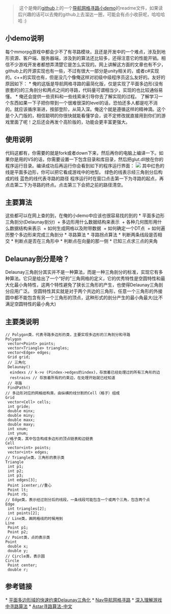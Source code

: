 > 这个是俺的[github](https://github.com/sunxvming)上的一个[导航网格寻路小demo](https://github.com/sunxvming/NavMesh)的readme文件，如果读后兴趣的话可以去俺的github上去溜达一圈，可能会有点小收获呢，哈哈哈哈 :)





## 小demo说明
每个mmorpg游戏中都会少不了有寻路模块，且还是开发中的一个难点，涉及到地形资源、客户端、服务器端，涉及到的算法还比较多，还得注意它的性能开销。相信不少游戏开发者都想弄清楚它是怎么实现的。网上讲解这方面的文章也有不少，github上的开源实现也有一些，不过有很大一部分是unity相关的，或者c#实现的。c++的实现也有，但是没几个像俺这样对初级中级程序员这么友好的。友好的原因如下：
* 俺的这版是导航网格寻路的最简化版，仅是实现了平面多边形(没有嵌套的)的三角剖分和两点之间的寻路，代码量可谓相当少，实现的也比较通俗易懂。
* 俺还会提供一些资料和一些线索来引导你去了解实现的过程。
了解学习一个东西如果一下子把你带到一个很难很深的level的话，恐怕还多人都是吃不消的。就应该循序渐进，按部登阶，从简入深。俺这个就是遵循这样的精神滴。这个是个入门版的，相信聪明的你很快就能看懂学会，说不定修改就直接用到你们的游戏里面了呢！之后还会再发个高阶版的，功能会更丰富更强大。

## 使用说明
代码这都有，你需要的就是fork或者down下来，然后再你的电脑上编译一下。如果你是用的VS的话，你需要设置一下包含目录和库目录，然后把glut.dll放在你的程序运行目录。编译成功后再运行你会看到如下的程序运行界面：
![](http://www.sxm-upload.oss-cn-beijing.aliyuncs.com/imgs/微信截图_20191117163127.jpg)
其中红色的线是平面多边形，你可以把它看成游戏中的地型。
绿色的线表示经三角剖分后构成的线
蓝色的线代表寻路的路径
程序运行时在窗口点击第一下为寻路的起点，再点击第二下为寻路的终点。点击第三下会把之前的路径清空。

## 主要算法
这些都可以在网上查的到，在俺的小demo中应该也很容易找的到的
* 平面多边形三角剖分(Delaunay剖分)
 + 多边形用什么数据结构来表示
 + 各种几何图形用什么数据结构来表示
 + 如何生成网格以及附带数据
 + 如何确定一个DT点
 + 如何遍历整个多边形来完成三角剖分
* 寻路算法
* 寻路拐点算法
* 判断两条线段是否相交
* 判断点是否在三角形中
* 判断点在向量的那一侧
* 已知三点求三点的夹角

## Delaunay剖分是啥？
Delaunay三角剖分其实并不是一种算法，而是一种三角剖分的标准，实现它有多种算法。它只是给出了一个“好的”三角网格的定义，它的优秀特性是空圆特性和最大化最小角特性，这两个特性避免了狭长三角形的产生，也使得Delaunay三角剖分应用广泛。
空圆特性其实就是对于两个共边的三角形，任意一个三角形的外接圆中都不能包含有另一个三角形的顶点，这种形式的剖分产生的最小角最大(比不满足空圆特性的最小角大)

## 主要类说明
```
// Polygon类，代表寻路多边形的类，主要实现多边形的三角剖分和寻路
Polygon
 vector<Point> points;
 vector<Triangle> triangles;
 vector<Edge> edges;
 Grid grid;
 // 三角化
 Delaunay()
  eindexs // k->v (Pindex->edges的index)，存放着已经处理过的所有三角形的边
  restrains // 存放着所有的约束边，在处理开始就已经知道
 // 寻路
 FindPath()
// 多边形对应的网格结构类，由纵横的线分割的Cell（格子）组成
Grid
 vector<Cell> cells;
 int gride;
 double minx;
 double miny;
 double maxx;
 double maxy;
 int xnum;
 int ynum;
//格子类，其中包含构成多边形的顶点链表和边链表
Cell
 vector<int> points;
 vector<int> edges;
// Triangle类，三角形的表示类
Triangle
 int p1;
 int p2;
 int p3;
 int edges[3];
 Point icenter;//重心
 Point lt;
 Point rb;
// Edge类，表示经过剖分后的线段，一条线段可能包含一个或两个三角，包含两个点
Edge
 int triangles[2];
 int points[2];
// Line类，画网格线的时候用到
Line
 Point p1;
 Point p2;
// Point类，点的表示类
Point
 double x;
 double y;
// Circle类，表示圆
Circle
 Point center;
 double r;
```

## 参考链接
* [平面多边形域的快速约束Delaunay三角化](https://github.com/sunxvming/navmesh/blob/master/doc/%E5%B9%B3%E9%9D%A2%E5%A4%9A%E8%BE%B9%E5%BD%A2%E5%9F%9F%E7%9A%84%E5%BF%AB%E9%80%9F%E7%BA%A6%E6%9D%9FDelaunay%E4%B8%89%E8%A7%92%E5%8C%96.pdf)
* [Nav导航网格寻路](https://blog.csdn.net/ynnmnm/article/details/44833007)
* [深入理解游戏中寻路算法](https://my.oschina.net/u/1859679/blog/1486636)
* [Astar寻路算法-中文](https://github.com/sunxvming/navmesh/blob/master/doc/Astar%E5%AF%BB%E8%B7%AF%E7%AE%97%E6%B3%95-%E4%B8%AD%E6%96%87.doc)